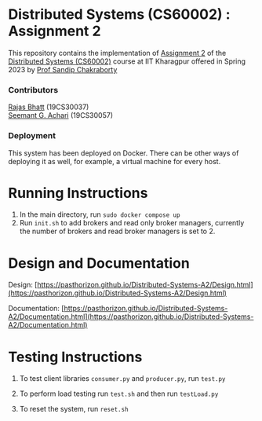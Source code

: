 # Distributed Systems (CS60002) : Assignment 2

This repository contains the implementation of [Assignment 2](https://cse.iitkgp.ac.in/~sandipc/courses/cs60002/DS_asgn-2.pdf) of the [Distributed Systems (CS60002)](http://cse.iitkgp.ac.in/~sandipc/courses/cs60002/cs60002.html) course at IIT Kharagpur offered in Spring 2023 by [Prof Sandip Chakraborty](http://cse.iitkgp.ac.in/~sandipc/)

### Contributors
[Rajas Bhatt](https://github.com/dope-dependent) (19CS30037)   
[Seemant G. Achari](https://github.com/pasthorizon) (19CS30057)

### Deployment
This system has been deployed on Docker. There can be other ways of deploying it as well, for example, a virtual machine for every host. 

# Running Instructions
1. In the main directory, run `sudo docker compose up`
2. Run `init.sh` to add brokers and read only broker managers, currently the number of brokers and read broker managers is set to 2.

# Design and Documentation
Design: [https://pasthorizon.github.io/Distributed-Systems-A2/Design.html](https://pasthorizon.github.io/Distributed-Systems-A2/Design.html)


Documentation: [https://pasthorizon.github.io/Distributed-Systems-A2/Documentation.html](https://pasthorizon.github.io/Distributed-Systems-A2/Documentation.html)

# Testing Instructions
1. To test client libraries `consumer.py` and `producer.py`, run `test.py`

2. To perform load testing run `test.sh` and then run `testLoad.py`

3. To reset the system, run `reset.sh`
